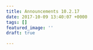 ```yaml
---
title: Announcements 10.2.17
date: 2017-10-09 13:40:07 +0000
tags: []
featured_image: ''
draft: true

---
```


